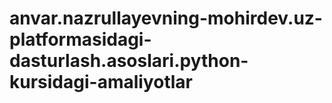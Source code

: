 # anvar.nazrullayevning-mohirdev.uz-platformasidagi-dasturlash.asoslari.python-kursidagi-amaliyotlar